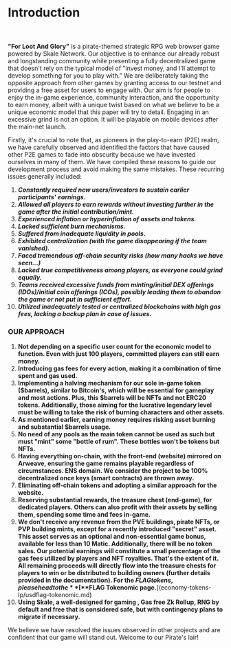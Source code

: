 # Introduction

\
\
**"For Loot And Glory"** is a pirate-themed strategic RPG web browser game powered by Skale Network. Our objective is to enhance our already robust and longstanding community while presenting a fully decentralized game that doesn't rely on the typical model of "invest money, and I'll attempt to develop something for you to play with." We are deliberately taking the opposite approach from other games by granting access to our testnet and providing a free asset for users to engage with. Our aim is for people to enjoy the in-game experience, community interaction, and the opportunity to earn money, albeit with a unique twist based on what we believe to be a unique economic model that this paper will try to detail. Engaging in an excessive grind is not an option. It will be playable on mobile devices after the main-net launch.

Firstly, it's crucial to note that, as pioneers in the play-to-earn (P2E) realm, we have carefully observed and identified the factors that have caused other P2E games to fade into obscurity because we have invested ourselves in many of them. We have compiled these reasons to guide our development process and avoid making the same mistakes. These recurring issues generally included:

1. _**Constantly required new users/investors to sustain earlier participants' earnings.**_
2. _**Allowed all players to earn rewards without investing further in the game after the initial contribution/mint.**_
3. _**Experienced inflation or hyperinflation of assets and tokens.**_
4. _**Lacked sufficient burn mechanisms.**_
5. _**Suffered from inadequate liquidity in pools.**_
6. _**Exhibited centralization (with the game disappearing if the team vanished).**_
7. _**Faced tremendous off-chain security risks (how many hacks we have seen...)**_
8. _**Lacked true competitiveness among players, as everyone could grind equally.**_
9. _**Teams received excessive funds from minting/initial DEX offerings (IDOs)/initial coin offerings (ICOs), possibly leading them to abandon the game or not put in sufficient effort.**_
10. _**Utilized inadequately tested or centralized blockchains with high gas fees, lacking a backup plan in case of issues.**_





### OUR APPROACH 

1. **Not depending on a specific user count for the economic model to function. Even with just 100 players, committed players can still earn money.**
2. **Introducing gas fees for every action, making it a combination of time spent and gas used.**&#x20;
3. **Implementing a halving mechanism for our sole in-game token ($barrels), similar to Bitcoin's, which will be essential for gameplay and most actions.  Plus, this $barrels will be NFTs and not ERC20 tokens. Additionally, those aiming for the lucrative legendary level must be willing to take the risk of burning characters and other assets.**
4. **As mentioned earlier, earning money requires risking asset burning and substantial $barrels usage.**
5. **No need of any pools as the main token cannot be used as such but must "mint" some "bottle of rum". These bottles won't be tokens but NFTs.**
6. **Having everything on-chain, with the front-end (website) mirrored on Arweave, ensuring the game remains playable regardless of circumstances. ENS domain. We consider the project to be 100% decentralized once keys (smart contracts) are thrown away.**
7. **Eliminating off-chain tokens and adopting a similar approach for the website.**
8. **Reserving substantial rewards, the treasure chest (end-game), for dedicated players. Others can also profit with their assets by selling them, spending some time and fees in-game.**
9. **We don't receive any revenue from the PVE buildings, pirate NFTs, or PVP building mints, except for a recently introduced "secret" asset. This asset serves as an optional and non-essential game bonus, available for less than 10 Matic. Additionally, there will be no token sales. Our potential earnings will constitute a small percentage of the gas fees utilized by players and NFT royalties. That's the extent of it. All remaining proceeds will directly flow into the treasure chests for players to win or be distributed to building owners (further details provided in the documentation). For the $FLAG tokens, please head to the** [**$FLAG Tokenomic page.**](economy-tokens-lp/usdflag-tokenomic.md)&#x20;
10. **Using Skale, a well-designed for gaming , Gas free Zk Rollup, RNG by default and free that is considered safe, but with contingency plans to migrate if necessary.**

We believe we have resolved the issues observed in other projects and are confident that our game will stand out. Welcome to our Pirate's lair!\
\
\
\
\
&#x20;
